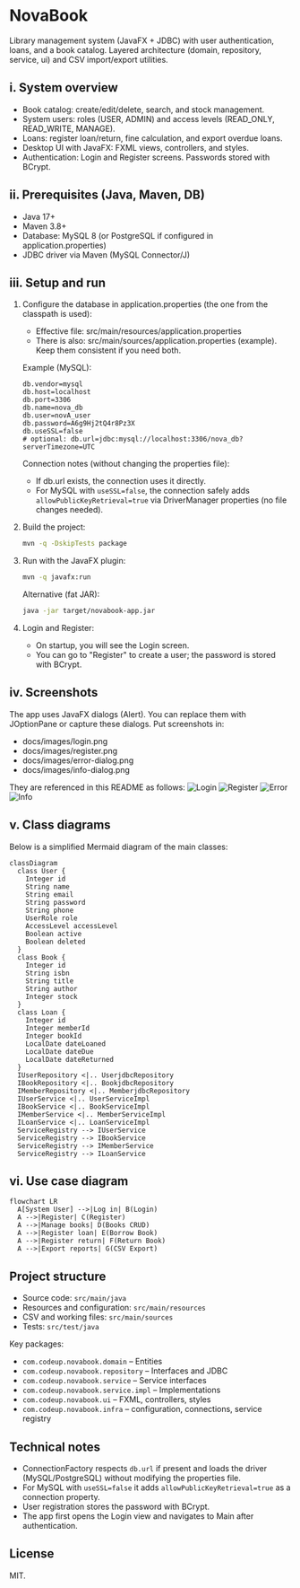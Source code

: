 # NovaBook

Library management system (JavaFX + JDBC) with user authentication, loans, and a book catalog. Layered architecture (domain, repository, service, ui) and CSV import/export utilities.

## i. System overview
- Book catalog: create/edit/delete, search, and stock management.
- System users: roles (USER, ADMIN) and access levels (READ_ONLY, READ_WRITE, MANAGE).
- Loans: register loan/return, fine calculation, and export overdue loans.
- Desktop UI with JavaFX: FXML views, controllers, and styles.
- Authentication: Login and Register screens. Passwords stored with BCrypt.

## ii. Prerequisites (Java, Maven, DB)
- Java 17+
- Maven 3.8+
- Database: MySQL 8 (or PostgreSQL if configured in application.properties)
- JDBC driver via Maven (MySQL Connector/J)

## iii. Setup and run
1) Configure the database in application.properties (the one from the classpath is used):
   - Effective file: src/main/resources/application.properties
   - There is also: src/main/sources/application.properties (example). Keep them consistent if you need both.

   Example (MySQL):
   ```
   db.vendor=mysql
   db.host=localhost
   db.port=3306
   db.name=nova_db
   db.user=novA_user
   db.password=A6g9Hj2tQ4r8Pz3X
   db.useSSL=false
   # optional: db.url=jdbc:mysql://localhost:3306/nova_db?serverTimezone=UTC
   ```

   Connection notes (without changing the properties file):
   - If db.url exists, the connection uses it directly.
   - For MySQL with `useSSL=false`, the connection safely adds `allowPublicKeyRetrieval=true` via DriverManager properties (no file changes needed).

2) Build the project:
   ```bash
   mvn -q -DskipTests package
   ```

3) Run with the JavaFX plugin:
   ```bash
   mvn -q javafx:run
   ```
   Alternative (fat JAR):
   ```bash
   java -jar target/novabook-app.jar
   ```

4) Login and Register:
   - On startup, you will see the Login screen.
   - You can go to "Register" to create a user; the password is stored with BCrypt.

## iv. Screenshots
The app uses JavaFX dialogs (Alert). You can replace them with JOptionPane or capture these dialogs. Put screenshots in:
- docs/images/login.png
- docs/images/register.png
- docs/images/error-dialog.png
- docs/images/info-dialog.png

They are referenced in this README as follows:
![Login](docs/images/login.png)
![Register](docs/images/register.png)
![Error](docs/images/error-dialog.png)
![Info](docs/images/info-dialog.png)

## v. Class diagrams
Below is a simplified Mermaid diagram of the main classes:
```mermaid
classDiagram
  class User {
    Integer id
    String name
    String email
    String password
    String phone
    UserRole role
    AccessLevel accessLevel
    Boolean active
    Boolean deleted
  }
  class Book {
    Integer id
    String isbn
    String title
    String author
    Integer stock
  }
  class Loan {
    Integer id
    Integer memberId
    Integer bookId
    LocalDate dateLoaned
    LocalDate dateDue
    LocalDate dateReturned
  }
  IUserRepository <|.. UserjdbcRepository
  IBookRepository <|.. BookjdbcRepository
  IMemberRepository <|.. MemberjdbcRepository
  IUserService <|.. UserServiceImpl
  IBookService <|.. BookServiceImpl
  IMemberService <|.. MemberServiceImpl
  ILoanService <|.. LoanServiceImpl
  ServiceRegistry --> IUserService
  ServiceRegistry --> IBookService
  ServiceRegistry --> IMemberService
  ServiceRegistry --> ILoanService
```

## vi. Use case diagram
```mermaid
flowchart LR
  A[System User] -->|Log in| B(Login)
  A -->|Register| C(Register)
  A -->|Manage books| D(Books CRUD)
  A -->|Register loan| E(Borrow Book)
  A -->|Register return| F(Return Book)
  A -->|Export reports| G(CSV Export)
```

## Project structure
- Source code: `src/main/java`
- Resources and configuration: `src/main/resources`
- CSV and working files: `src/main/sources`
- Tests: `src/test/java`

Key packages:
- `com.codeup.novabook.domain` – Entities
- `com.codeup.novabook.repository` – Interfaces and JDBC
- `com.codeup.novabook.service` – Service interfaces
- `com.codeup.novabook.service.impl` – Implementations
- `com.codeup.novabook.ui` – FXML, controllers, styles
- `com.codeup.novabook.infra` – configuration, connections, service registry

## Technical notes
- ConnectionFactory respects `db.url` if present and loads the driver (MySQL/PostgreSQL) without modifying the properties file.
- For MySQL with `useSSL=false` it adds `allowPublicKeyRetrieval=true` as a connection property.
- User registration stores the password with BCrypt.
- The app first opens the Login view and navigates to Main after authentication.

## License
MIT.
